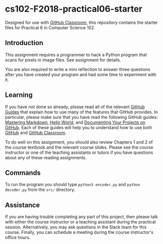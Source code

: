
# cs102-F2018-practical06-starter

Designed for use with [GitHub Classroom](https://classroom.github.com/), this repository contains the starter files for Practical 6 in Computer Science 102.

## Introduction

This assignment requires a programmer to hack a Python program that scans for pixels in image files. See assignment for details.


You are also required to write a mini reflection to answer three questions after you have created your program and had some time to experiment with it.


## Learning

If you have not done so already, please read all of the relevant [GitHub Guides](https://guides.github.com/) that explain how to use many of the features that GitHub provides. In particular, please make sure that you have read the following GitHub guides: [Mastering Markdown](https://guides.github.com/features/mastering-markdown/), [Hello World](https://guides.github.com/activities/hello-world/), and [Documenting Your Projects on GitHub](https://guides.github.com/features/wikis/). Each of these guides will help you to understand how to use both [GitHub](http://github.com) and [GitHub Classroom](https://classroom.github.com/).

To do well on this assignment, you should also review Chapters 1 and 2 of the course
textbook and the relevant course slides. Please see the course instructor or one of the
teaching assistants or tutors if you have questions about any of these reading
assignments.

## Commands

To run the program you should type `python3 encoder.py` and `python decoder.py` from the `src/` directory.


## Assistance

If you are having trouble completing any part of this project, then please talk
with either the course instructor or a teaching assistant during the practical
session. Alternatively, you may ask questions in the Slack team for this
course. Finally, you can schedule a meeting during the course instructor's
office hours.
